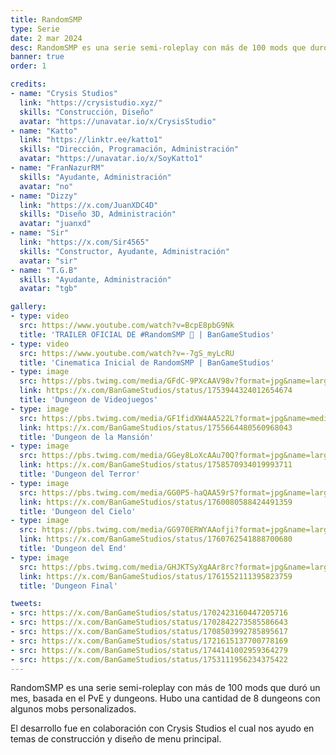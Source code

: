 ```yaml
---
title: RandomSMP
type: Serie
date: 2 mar 2024
desc: RandomSMP es una serie semi-roleplay con más de 100 mods que duró un mes, basada en el PvE y dungeons.
banner: true
order: 1

credits:
- name: "Crysis Studios"
  link: "https://crysistudio.xyz/"
  skills: "Construcción, Diseño"
  avatar: "https://unavatar.io/x/CrysisStudio"
- name: "Katto"
  link: "https://linktr.ee/katto1"
  skills: "Dirección, Programación, Administración"
  avatar: "https://unavatar.io/x/SoyKatto1"
- name: "FranNazurRM"
  skills: "Ayudante, Administración"
  avatar: "no"
- name: "Dizzy"
  link: "https://x.com/JuanXDC4D"
  skills: "Diseño 3D, Administración"
  avatar: "juanxd"
- name: "Sir"
  link: "https://x.com/Sir4565"
  skills: "Constructor, Ayudante, Administración"
  avatar: "sir"
- name: "T.G.B"
  skills: "Ayudante, Administración"
  avatar: "tgb"

gallery:
- type: video
  src: https://www.youtube.com/watch?v=BcpE8pbG9Nk
  title: 'TRAILER OFICIAL DE #RandomSMP 🚬 | BanGameStudios'
- type: video
  src: https://www.youtube.com/watch?v=-7gS_myLcRU
  title: 'Cinematica Inicial de RandomSMP | BanGameStudios'
- type: image
  src: https://pbs.twimg.com/media/GFdC-9PXcAAV98v?format=jpg&name=large
  link: https://x.com/BanGameStudios/status/1753944324012654674
  title: 'Dungeon de Videojuegos'
- type: image
  src: https://pbs.twimg.com/media/GF1fidXW4AA522L?format=jpg&name=medium
  link: https://x.com/BanGameStudios/status/1755664480560968043
  title: 'Dungeon de la Mansión'
- type: image
  src: https://pbs.twimg.com/media/GGey8LoXcAAu70Q?format=jpg&name=large
  link: https://x.com/BanGameStudios/status/1758570934019993711
  title: 'Dungeon del Terror'
- type: image
  src: https://pbs.twimg.com/media/GG0P5-haQAA59rS?format=jpg&name=large
  link: https://x.com/BanGameStudios/status/1760080588424491359
  title: 'Dungeon del Cielo'
- type: image
  src: https://pbs.twimg.com/media/GG970ERWYAAofji?format=jpg&name=large
  link: https://x.com/BanGameStudios/status/1760762541888700680
  title: 'Dungeon del End'
- type: image
  src: https://pbs.twimg.com/media/GHJKTSyXgAAr8rc?format=jpg&name=large
  link: https://x.com/BanGameStudios/status/1761552111395823759
  title: 'Dungeon Final'

tweets:
- src: https://x.com/BanGameStudios/status/1702423160447205716
- src: https://x.com/BanGameStudios/status/1702842273585586643
- src: https://x.com/BanGameStudios/status/1708503992785895617
- src: https://x.com/BanGameStudios/status/1721615137700778169
- src: https://x.com/BanGameStudios/status/1744141002959364279
- src: https://x.com/BanGameStudios/status/1753111956234375422
---
```

RandomSMP es una serie semi-roleplay con más de 100 mods que duró un mes, basada en el PvE y dungeons. Hubo una cantidad de 8 dungeons con algunos mobs personalizados.

El desarrollo fue en colaboración con Crysis Studios el cual nos ayudo en temas de construcción y diseño de menu principal.